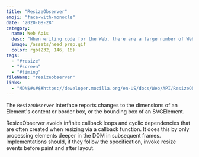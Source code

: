 ```yaml
---
title: "ResizeObserver"
emoji: "face-with-monocle"
date: "2020-08-28"
category:
  name: Web Apis
  desc: "When writing code for the Web, there are a large number of Web APIs available. Web APIs are typically used with JavaScript, although this doesn't always have to be the case."
  image: /assets/need_prep.gif
  color: rgb(232, 146, 16)
tags:
  - "#resize"
  - "#screen"
  - "#timing"
fileName: "resizeobserver"
links: 
  - "MDN$#$#$#https://developer.mozilla.org/en-US/docs/Web/API/ResizeObserver"
---
```

The `ResizeObserver` interface reports changes to the dimensions of an Element's content or border box, or the bounding box of an SVGElement.

ResizeObserver avoids infinite callback loops and cyclic dependencies that are often created when resizing via a callback function. It does this by only processing elements deeper in the DOM in subsequent frames. Implementations should, if they follow the specification, invoke resize events before paint and after layout.